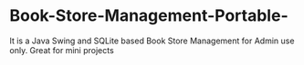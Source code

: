 # Book-Store-Management-Portable-
It is a Java Swing and SQLite based Book Store Management for Admin use only. Great for mini projects
